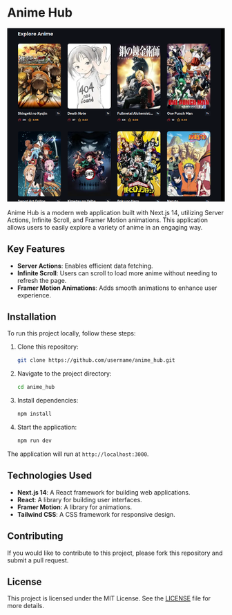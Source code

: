 # Anime Hub

![Anime Hub Screenshot](readme_img/1.png)

Anime Hub is a modern web application built with Next.js 14, utilizing Server Actions, Infinite Scroll, and Framer Motion animations. This application allows users to easily explore a variety of anime in an engaging way.

## Key Features

- **Server Actions**: Enables efficient data fetching.
- **Infinite Scroll**: Users can scroll to load more anime without needing to refresh the page.
- **Framer Motion Animations**: Adds smooth animations to enhance user experience.

## Installation

To run this project locally, follow these steps:

1. Clone this repository:

   ```bash
   git clone https://github.com/username/anime_hub.git
   ```

2. Navigate to the project directory:

   ```bash
   cd anime_hub
   ```

3. Install dependencies:

   ```bash
   npm install
   ```

4. Start the application:
   ```bash
   npm run dev
   ```

The application will run at `http://localhost:3000`.

## Technologies Used

- **Next.js 14**: A React framework for building web applications.
- **React**: A library for building user interfaces.
- **Framer Motion**: A library for animations.
- **Tailwind CSS**: A CSS framework for responsive design.

## Contributing

If you would like to contribute to this project, please fork this repository and submit a pull request.

## License

This project is licensed under the MIT License. See the [LICENSE](LICENSE) file for more details.
